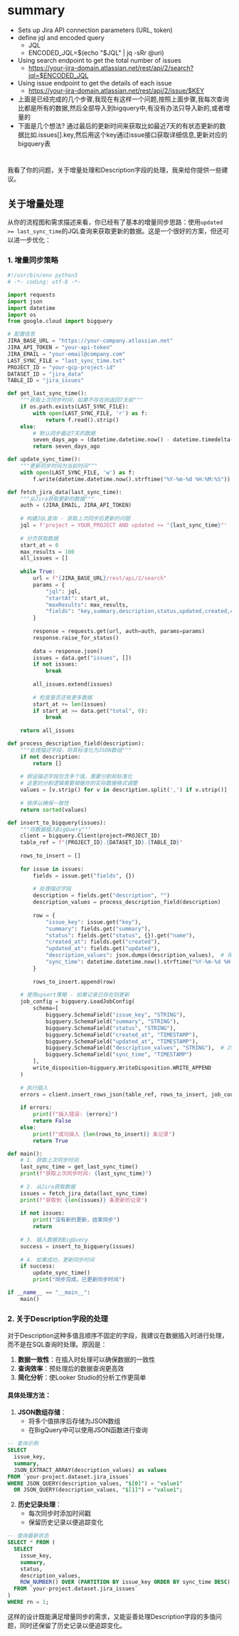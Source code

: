 
# summary
- Sets up Jira API connection parameters (URL, token)
- define jql and encoded query
  - JQL
  - ENCODED_JQL=$(echo "$JQL" | jq -sRr @uri)
- Using search endpoint to get the total number of issues
  - https://your-jira-domain.atlassian.net/rest/api/2/search?jql=$ENCODED_JQL
- Using issue endpoint to get the details of each issue
  - https://your-jira-domain.atlassian.net/rest/api/2/issue/$KEY
- 上面是已经完成的几个步骤,我现在有这样一个问题,按照上面步骤,我每次查询比都是所有的数据,然后全部导入到bigquery中,有没有办法只导入新的,或者增量的
- 下面是几个想法? 通过最后的更新时间来获取比如最近7天的有状态更新的数据比如.issues[].key,然后用这个key通过issue接口获取详细信息,更新对应的bigquery表

# 

我看了你的问题，关于增量处理和Description字段的处理，我来给你提供一些建议。

## 关于增量处理

从你的流程图和需求描述来看，你已经有了基本的增量同步思路：使用`updated >= last_sync_time`的JQL查询来获取更新的数据。这是一个很好的方案，但还可以进一步优化：

### 1. 增量同步策略

```python
#!/usr/bin/env python3
# -*- coding: utf-8 -*-

import requests
import json
import datetime
import os
from google.cloud import bigquery

# 配置信息
JIRA_BASE_URL = "https://your-company.atlassian.net"
JIRA_API_TOKEN = "your-api-token"
JIRA_EMAIL = "your-email@company.com"
LAST_SYNC_FILE = "last_sync_time.txt"
PROJECT_ID = "your-gcp-project-id"
DATASET_ID = "jira_data"
TABLE_ID = "jira_issues"

def get_last_sync_time():
    """获取上次同步时间，如果不存在则返回7天前"""
    if os.path.exists(LAST_SYNC_FILE):
        with open(LAST_SYNC_FILE, 'r') as f:
            return f.read().strip()
    else:
        # 默认同步最近7天的数据
        seven_days_ago = (datetime.datetime.now() - datetime.timedelta(days=7)).strftime("%Y-%m-%d")
        return seven_days_ago

def update_sync_time():
    """更新同步时间为当前时间"""
    with open(LAST_SYNC_FILE, 'w') as f:
        f.write(datetime.datetime.now().strftime("%Y-%m-%d %H:%M:%S"))

def fetch_jira_data(last_sync_time):
    """从Jira获取更新的数据"""
    auth = (JIRA_EMAIL, JIRA_API_TOKEN)
    
    # 构建JQL查询 - 获取上次同步后更新的问题
    jql = f'project = YOUR_PROJECT AND updated >= "{last_sync_time}"'
    
    # 分页获取数据
    start_at = 0
    max_results = 100
    all_issues = []
    
    while True:
        url = f"{JIRA_BASE_URL}/rest/api/2/search"
        params = {
            "jql": jql,
            "startAt": start_at,
            "maxResults": max_results,
            "fields": "key,summary,description,status,updated,created,customfield_10000"  # 根据需要调整字段
        }
        
        response = requests.get(url, auth=auth, params=params)
        response.raise_for_status()
        
        data = response.json()
        issues = data.get("issues", [])
        if not issues:
            break
            
        all_issues.extend(issues)
        
        # 检查是否还有更多数据
        start_at += len(issues)
        if start_at >= data.get("total", 0):
            break
    
    return all_issues

def process_description_field(description):
    """处理描述字段，将其标准化为JSON数组"""
    if not description:
        return []
    
    # 假设描述字段包含多个值，需要分割和标准化
    # 这里的分割逻辑需要根据你的实际数据格式调整
    values = [v.strip() for v in description.split(',') if v.strip()]
    
    # 排序以确保一致性
    return sorted(values)

def insert_to_bigquery(issues):
    """将数据插入BigQuery"""
    client = bigquery.Client(project=PROJECT_ID)
    table_ref = f"{PROJECT_ID}.{DATASET_ID}.{TABLE_ID}"
    
    rows_to_insert = []
    
    for issue in issues:
        fields = issue.get("fields", {})
        
        # 处理描述字段
        description = fields.get("description", "")
        description_values = process_description_field(description)
        
        row = {
            "issue_key": issue.get("key"),
            "summary": fields.get("summary"),
            "status": fields.get("status", {}).get("name"),
            "created_at": fields.get("created"),
            "updated_at": fields.get("updated"),
            "description_values": json.dumps(description_values),  # 存储为JSON字符串
            "sync_time": datetime.datetime.now().strftime("%Y-%m-%d %H:%M:%S")
        }
        
        rows_to_insert.append(row)
    
    # 使用upsert策略 - 如果记录已存在则更新
    job_config = bigquery.LoadJobConfig(
        schema=[
            bigquery.SchemaField("issue_key", "STRING"),
            bigquery.SchemaField("summary", "STRING"),
            bigquery.SchemaField("status", "STRING"),
            bigquery.SchemaField("created_at", "TIMESTAMP"),
            bigquery.SchemaField("updated_at", "TIMESTAMP"),
            bigquery.SchemaField("description_values", "STRING"),  # JSON字符串
            bigquery.SchemaField("sync_time", "TIMESTAMP")
        ],
        write_disposition=bigquery.WriteDisposition.WRITE_APPEND
    )
    
    # 执行插入
    errors = client.insert_rows_json(table_ref, rows_to_insert, job_config=job_config)
    
    if errors:
        print(f"插入错误: {errors}")
        return False
    else:
        print(f"成功插入 {len(rows_to_insert)} 条记录")
        return True

def main():
    # 1. 获取上次同步时间
    last_sync_time = get_last_sync_time()
    print(f"获取上次同步时间: {last_sync_time}")
    
    # 2. 从Jira获取数据
    issues = fetch_jira_data(last_sync_time)
    print(f"获取到 {len(issues)} 条更新的记录")
    
    if not issues:
        print("没有新的更新，结束同步")
        return
    
    # 3. 插入数据到BigQuery
    success = insert_to_bigquery(issues)
    
    # 4. 如果成功，更新同步时间
    if success:
        update_sync_time()
        print("同步完成，已更新同步时间")

if __name__ == "__main__":
    main()
```

### 2. 关于Description字段的处理

对于Description这种多值且顺序不固定的字段，我建议在数据插入时进行处理，而不是在SQL查询时处理。原因是：

1. **数据一致性**：在插入时处理可以确保数据的一致性
2. **查询效率**：预处理后的数据查询更高效
3. **简化分析**：使Looker Studio的分析工作更简单

#### 具体处理方法：

1. **JSON数组存储**：
   - 将多个值排序后存储为JSON数组
   - 在BigQuery中可以使用JSON函数进行查询

```sql
-- 查询示例
SELECT 
  issue_key, 
  summary,
  JSON_EXTRACT_ARRAY(description_values) as values
FROM `your-project.dataset.jira_issues`
WHERE JSON_QUERY(description_values, "$[0]") = "value1"
  OR JSON_QUERY(description_values, "$[1]") = "value1";
```

2. **历史记录处理**：
   - 每次同步时添加时间戳
   - 保留历史记录以便追踪变化

```sql
-- 查询最新状态
SELECT * FROM (
  SELECT 
    issue_key,
    summary,
    status,
    description_values,
    ROW_NUMBER() OVER (PARTITION BY issue_key ORDER BY sync_time DESC) as rn
  FROM `your-project.dataset.jira_issues`
) 
WHERE rn = 1;
```

这样的设计既能满足增量同步的需求，又能妥善处理Description字段的多值问题，同时还保留了历史记录以便追踪变化。